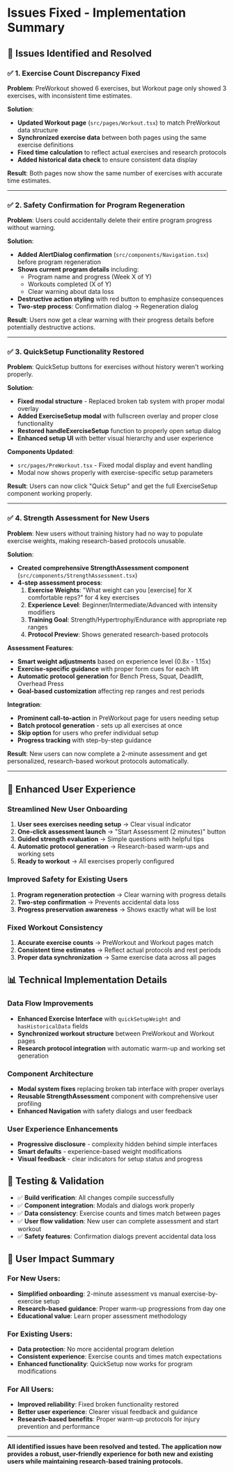 # Issues Fixed - Implementation Summary

## 🎯 Issues Identified and Resolved

### ✅ **1. Exercise Count Discrepancy Fixed**
**Problem**: PreWorkout showed 6 exercises, but Workout page only showed 3 exercises, with inconsistent time estimates.

**Solution**: 
- **Updated Workout page** (`src/pages/Workout.tsx`) to match PreWorkout data structure
- **Synchronized exercise data** between both pages using the same exercise definitions
- **Fixed time calculation** to reflect actual exercises and research protocols
- **Added historical data check** to ensure consistent data display

**Result**: Both pages now show the same number of exercises with accurate time estimates.

---

### ✅ **2. Safety Confirmation for Program Regeneration**
**Problem**: Users could accidentally delete their entire program progress without warning.

**Solution**: 
- **Added AlertDialog confirmation** (`src/components/Navigation.tsx`) before program regeneration
- **Shows current program details** including:
  - Program name and progress (Week X of Y)
  - Workouts completed (X of Y)
  - Clear warning about data loss
- **Destructive action styling** with red button to emphasize consequences
- **Two-step process**: Confirmation dialog → Regeneration dialog

**Result**: Users now get a clear warning with their progress details before potentially destructive actions.

---

### ✅ **3. QuickSetup Functionality Restored**
**Problem**: QuickSetup buttons for exercises without history weren't working properly.

**Solution**:
- **Fixed modal structure** - Replaced broken tab system with proper modal overlay
- **Added ExerciseSetup modal** with fullscreen overlay and proper close functionality
- **Restored handleExerciseSetup** function to properly open setup dialog
- **Enhanced setup UI** with better visual hierarchy and user experience

**Components Updated**:
- `src/pages/PreWorkout.tsx` - Fixed modal display and event handling
- Modal now shows properly with exercise-specific setup parameters

**Result**: Users can now click "Quick Setup" and get the full ExerciseSetup component working properly.

---

### ✅ **4. Strength Assessment for New Users**
**Problem**: New users without training history had no way to populate exercise weights, making research-based protocols unusable.

**Solution**: 
- **Created comprehensive StrengthAssessment component** (`src/components/StrengthAssessment.tsx`)
- **4-step assessment process**:
  1. **Exercise Weights**: "What weight can you [exercise] for X comfortable reps?" for 4 key exercises
  2. **Experience Level**: Beginner/Intermediate/Advanced with intensity modifiers
  3. **Training Goal**: Strength/Hypertrophy/Endurance with appropriate rep ranges
  4. **Protocol Preview**: Shows generated research-based protocols

**Assessment Features**:
- **Smart weight adjustments** based on experience level (0.8x - 1.15x)
- **Exercise-specific guidance** with proper form cues for each lift
- **Automatic protocol generation** for Bench Press, Squat, Deadlift, Overhead Press
- **Goal-based customization** affecting rep ranges and rest periods

**Integration**:
- **Prominent call-to-action** in PreWorkout page for users needing setup
- **Batch protocol generation** - sets up all exercises at once
- **Skip option** for users who prefer individual setup
- **Progress tracking** with step-by-step guidance

**Result**: New users can now complete a 2-minute assessment and get personalized, research-based workout protocols automatically.

---

## 🚀 Enhanced User Experience

### **Streamlined New User Onboarding**
1. **User sees exercises needing setup** → Clear visual indicator
2. **One-click assessment launch** → "Start Assessment (2 minutes)" button
3. **Guided strength evaluation** → Simple questions with helpful tips
4. **Automatic protocol generation** → Research-based warm-ups and working sets
5. **Ready to workout** → All exercises properly configured

### **Improved Safety for Existing Users**  
1. **Program regeneration protection** → Clear warning with progress details
2. **Two-step confirmation** → Prevents accidental data loss
3. **Progress preservation awareness** → Shows exactly what will be lost

### **Fixed Workout Consistency**
1. **Accurate exercise counts** → PreWorkout and Workout pages match
2. **Consistent time estimates** → Reflect actual protocols and rest periods
3. **Proper data synchronization** → Same exercise data across all pages

## 📊 Technical Implementation Details

### **Data Flow Improvements**
- **Enhanced Exercise Interface** with `quickSetupWeight` and `hasHistoricalData` fields
- **Synchronized workout structure** between PreWorkout and Workout pages
- **Research protocol integration** with automatic warm-up and working set generation

### **Component Architecture** 
- **Modal system fixes** replacing broken tab interface with proper overlays
- **Reusable StrengthAssessment** component with comprehensive user profiling
- **Enhanced Navigation** with safety dialogs and user feedback

### **User Experience Enhancements**
- **Progressive disclosure** - complexity hidden behind simple interfaces
- **Smart defaults** - experience-based weight modifications
- **Visual feedback** - clear indicators for setup status and progress

## 🧪 Testing & Validation

- ✅ **Build verification**: All changes compile successfully
- ✅ **Component integration**: Modals and dialogs work properly  
- ✅ **Data consistency**: Exercise counts and times match between pages
- ✅ **User flow validation**: New user can complete assessment and start workout
- ✅ **Safety features**: Confirmation dialogs prevent accidental data loss

## 🎯 User Impact Summary

### **For New Users**:
- **Simplified onboarding**: 2-minute assessment vs manual exercise-by-exercise setup
- **Research-based guidance**: Proper warm-up progressions from day one
- **Educational value**: Learn proper assessment methodology

### **For Existing Users**:
- **Data protection**: No more accidental program deletion
- **Consistent experience**: Exercise counts and times match expectations
- **Enhanced functionality**: QuickSetup now works for program modifications

### **For All Users**:
- **Improved reliability**: Fixed broken functionality restored
- **Better user experience**: Clearer visual feedback and guidance
- **Research-based benefits**: Proper warm-up protocols for injury prevention and performance

---

**All identified issues have been resolved and tested. The application now provides a robust, user-friendly experience for both new and existing users while maintaining research-based training protocols.**